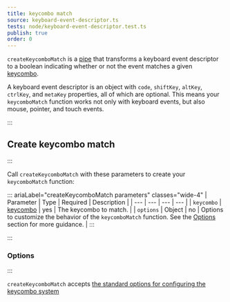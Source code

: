 ```yaml
---
title: keycombo match
source: keyboard-event-descriptor.ts
tests: node/keyboard-event-descriptor.test.ts
publish: true
order: 0
---
```


`createKeycomboMatch` is a [pipe](/docs/logic/pipes-overview) that transforms a keyboard event descriptor to a boolean indicating whether or not the event matches a given [keycombo](/docs/logic/keycombo-overview).

A keyboard event descriptor is an object with `code`, `shiftKey`, `altKey`, `ctrlKey`, and `metaKey` properties, all of which are optional. This means your `keycomboMatch` function works not only with keyboard events, but also mouse, pointer, and touch events.


:::
## Create keycombo match
:::

Call `createKeycomboMatch` with these parameters to create your `keycomboMatch` function:

::: ariaLabel="createKeycomboMatch parameters" classes="wide-4"
| Parameter | Type | Required | Description |
| --- | --- | --- | --- |
| `keycombo` | [keycombo](/docs/logic/keycombo-overview) | yes | The keycombo to match. |
| `options` | Object | no | Options to customize the behavior of the `keycomboMatch` function. See the [Options](#options) section for more guidance. |
:::

:::
### Options
:::

`createKeycomboMatch` accepts [the standard options for configuring the keycombo system](/docs/logic/keycombo-overview#configuring-the-keycombo-system)
